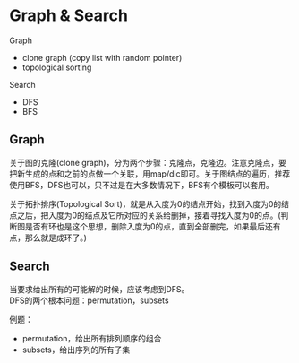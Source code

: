 # Graph & Search

Graph
- clone graph (copy list with random pointer)
- topological sorting

Search
- DFS
- BFS

## Graph

关于图的克隆(clone graph)，分为两个步骤：克隆点，克隆边。注意克隆点，要把新生成的点和之前的点做一个关联，用map/dic即可。关于图结点的遍历，推荐使用BFS，DFS也可以，只不过是在大多数情况下，BFS有个模板可以套用。

关于拓扑排序(Topological Sort)，就是从入度为0的结点开始，找到入度为0的结点之后，把入度为0的结点及它所对应的关系给删掉，接着寻找入度为0的点。(判断图是否有环也是这个思想，删除入度为0的点，直到全部删完，如果最后还有点，那么就是成环了。)



## Search

当要求给出所有的可能解的时候，应该考虑到DFS。   
DFS的两个根本问题：permutation，subsets

例题：
- permutation，给出所有排列顺序的组合
- subsets，给出序列的所有子集
